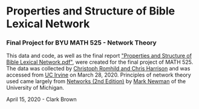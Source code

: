 # Properties and Structure of Bible Lexical Network
### Final Project for BYU MATH 525 - Network Theory 

This data and code, as well as the final report ["Properties and Structure of Bible Lexical Network.pdf"](Properties&#32;and&#32;Structure&#32;of&#32;Bible&#32;Lexical&#32;Network.pdf), were created for the final project of MATH 525. The data was collected by [Christoph Romhild and Chris Harrison](​https://www.chrisharrison.net/index.php/Visualizations/BibleViz) and was accessed from [UC Irvine](​http://moreno.ss.uci.edu/names.dat) on March 28, 2020. Principles of network theory used came largely from [Networks (2nd Edition)](https://global.oup.com/academic/product/networks-9780198805090?cc=us&lang=en&) by [Mark Newman](http://www-personal.umich.edu/~mejn/) of the University of Michigan.

April 15, 2020 - Clark Brown
